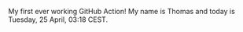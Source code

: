 My first ever working GitHub Action!
My name is Thomas and today is Tuesday, 25 April, 03:18 CEST. 
